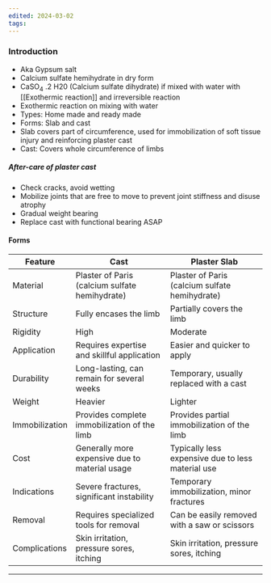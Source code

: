 ```yaml
---
edited: 2024-03-02
tags:
---
```

### Introduction
- Aka Gypsum salt
- Calcium sulfate hemihydrate in dry form
- CaSO<sub>4</sub> .2 H20 (Calcium sulfate dihydrate) if mixed with water with [[Exothermic reaction]] and irreversible reaction
- Exothermic reaction on mixing with water
- Types: Home made and ready  made
- Forms: Slab and cast
- Slab covers part of circumference, used for immobilization of soft tissue injury and reinforcing plaster cast
- Cast: Covers whole circumference of limbs
##### After-care of plaster cast
- Check cracks, avoid wetting
- Mobilize joints that are free to move to prevent joint stiffness and disuse atrophy
- Gradual weight bearing
- Replace cast with functional bearing ASAP
#### Forms

| Feature        | Cast                                           | Plaster Slab                                      |
| -------------- | ---------------------------------------------- | ------------------------------------------------- |
| Material       | Plaster of Paris (calcium sulfate hemihydrate) | Plaster of Paris (calcium sulfate hemihydrate)    |
| Structure      | Fully encases the limb                         | Partially covers the limb                         |
| Rigidity       | High                                           | Moderate                                          |
| Application    | Requires expertise and skillful application    | Easier and quicker to apply                       |
| Durability     | Long-lasting, can remain for several weeks     | Temporary, usually replaced with a cast           |
| Weight         | Heavier                                        | Lighter                                           |
| Immobilization | Provides complete immobilization of the limb   | Provides partial immobilization of the limb       |
| Cost           | Generally more expensive due to material usage | Typically less expensive due to less material use |
| Indications    | Severe fractures, significant instability      | Temporary immobilization, minor fractures         |
| Removal        | Requires specialized tools for removal         | Can be easily removed with a saw or scissors      |
| Complications  | Skin irritation, pressure sores, itching       | Skin irritation, pressure sores, itching          |


---
